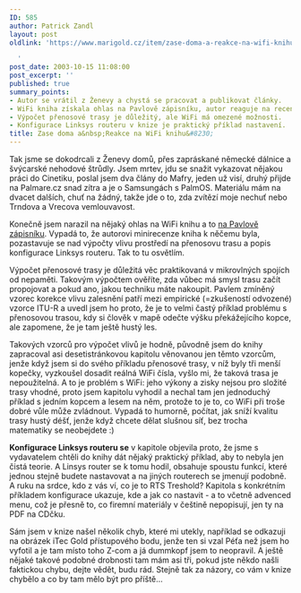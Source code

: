 ```yaml
---
ID: 585
author: Patrick Zandl
layout: post
oldlink: 'https://www.marigold.cz/item/zase-doma-a-reakce-na-wifi-knihu

  '
post_date: 2003-10-15 11:08:00
post_excerpt: ''
published: true
summary_points:
- Autor se vrátil z Ženevy a chystá se pracovat a publikovat články.
- WiFi kniha získala ohlas na Pavlově zápisníku, autor reaguje na recenzi.
- Výpočet přenosové trasy je důležitý, ale WiFi má omezené možnosti.
- Konfigurace Linksys routeru v knize je praktický příklad nastavení.
title: Zase doma a&nbsp;Reakce na WiFi knihu&#8230;
---
```


<p>
Tak jsme se dokodrcali z Ženevy domů, přes zapráskané německé dálnice a švýcarské nehodové štrůdly. Jsem mrtev, jdu se snažit vykazovat nějakou práci do Cinetiku, poslal jsem dva člány do Mafry, jeden už visí, druhý přijde na Palmare.cz snad zítra a je o Samsungách s PalmOS. Materiálu mám na dvacet dalších, chuť na žádný, takže jde o to, zda zvítězí moje nechuť nebo Trndova a Vrecova vemlouvavost. </p>

<p>
Konečně jsem narazil na nějaký ohlas na WiFi knihu a to <A href="http://www.cetoraz.info/pavel/index.shtml?slice_id=46ebb418e3a4d75e156d48629daf376f&amp;encap=false&amp;x=804" target=_blank>na Pavlově zápisníku</A>. Vypadá to, že autorovi minirecenze kniha k něčemu byla, pozastavuje se nad výpočty vlivu prostředí na přenosovu trasu a popis konfigurace Linksys routeru. Tak to tu osvětlím.</p>

<p>
Výpočet přenosové trasy je důležitá věc praktikovaná v mikrovlných spojích od nepaměti. Takovým výpočtem ověříte, zda vůbec má smysl trasu začít propojovat a pokud ano, jakou techniku máte nakoupit. Pavlem zmíněný vzorec korekce vlivu zalesnění patří mezi empirické (=zkušeností odvozené) vzorce ITU-R a uvedl jsem ho proto, že je to velmi častý příklad problému s přenosovou trasou, kdy si člověk v mapě odečte výšku překážejícího kopce, ale zapomene, že je tam ještě hustý les. </p>

<p>
Takových vzorců pro výpočet vlivů je hodně, původně jsem do knihy zapracoval asi desetistránkovou kapitolu věnovanou jen těmto vzorcům, jenže když jsem si do svého příkladu přenosové trasy, v níž byly tři menší kopečky, vyzkoušel dosadit reálná WiFi čísla, vyšlo mi, že taková trasa je nepoužitelná. A to je problém s WiFi: jeho výkony a zisky nejsou pro složité trasy vhodné, proto jsem kapitolu vyhodil a nechal tam jen jednoduchý příklad s jedním kopcem a lesem na něm, protože to je to, co WiFi při troše dobré vůle může zvládnout. Vypadá to humorně, počítat, jak sníží kvalitu trasy hustý déšť, jenže když chcete dělat slušnou síť, bez trocha matematiky se neobejdete :)</p>

<p>
<STRONG>Konfigurace Linksys routeru se</STRONG> v kapitole objevila proto, že jsme s vydavatelem chtěli do knihy dát nějaký praktický příklad, aby to nebyla jen čistá teorie. A Linsys router se k tomu hodil, obsahuje spoustu funkcí, které jednou stejně budete nastavovat a na jiných routerech se jmenují podobně. A ruku na srdce, kdo z vás ví, co je to RTS Treshold? Kapitola s konkrétním příkladem konfigurace ukazuje, kde a jak co nastavit - a to včetně advenced menu, což je přesně to, co firemní materiály v češtině nepopisují, jen ty na PDF na CDčku. </p>

<p>
Sám jsem v knize našel několik chyb, které mi utekly, například se odkazuji na obrázek iTec Gold přístupového bodu, jenže ten si vzal Péťa než jsem ho vyfotil a je tam místo toho Z-com a já dummkopf jsem to neopravil. A ještě nějaké takové podobné drobnosti tam mám asi tři, pokud jste někdo našli faktickou chybu, dejte vědět, budu rád. Stejně tak za názory, co vám v knize chybělo a co by tam mělo být pro příště...</p>